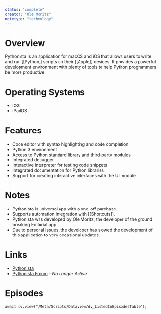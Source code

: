 ```yaml
---
status: "complete"
creator: "Ole Moritz"
notetype: "technology"
---
```


# Overview
Pythonista is an application for macOS and iOS that allows users to write and run [[Python]] scripts on their [[Apple]] devices. It provides a powerful development environment with plenty of tools to help Python programmers be more productive.

# Operating Systems
- iOS
- iPadOS

# Features
- Code editor with syntax highlighting and code completion
- Python 3 environment
- Access to Python standard library and third-party modules
- Integrated debugger
- Interactive interpreter for testing code snippets
- Integrated documentation for Python libraries
- Support for creating interactive interfaces with the UI module

# Notes
- Pythonista is universal app with a one-off purchase.
- Supports automation integration with [[Shortcuts]].
- Pythonista was developed by Ole Moritz, the developer of the ground breaking Editorial app.
- Due to personal issues, the developer has slowed the development of this application to very occasional updates.

# Links
- [Pythonista](http://omz-software.com/pythonista/)
- [Pythonista Forum](http://forum.omz-software.com) - *No Longer Active*



# Episodes
```dataviewjs
await dv.view("/Meta/Scripts/Dataview/dv_ListedInEpisodesTable");
```
